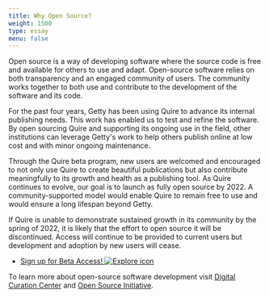 ```yaml
---
title: Why Open Source?
weight: 1500
type: essay
menu: false
---
```


Open source is a way of developing software where the source code is free and available for others to use and adapt. Open-source software relies on both transparency and an engaged community of users. The community works together to both use and contribute to the development of the software and its code.

For the past four years, Getty has been using Quire to advance its internal publishing needs. This work has enabled us to test and refine the software. By open sourcing Quire and supporting its ongoing use in the field, other institutions can leverage Getty's work to help others publish online at low cost and with minor ongoing maintenance.

Through the Quire beta program, new users are welcomed and encouraged to not only use Quire to create beautiful publications but also contribute meaningfully to its growth and health as a publishing tool. As Quire continues to evolve, our goal is to launch as fully open source by 2022. A community-supported model would enable Quire to remain free to use and would ensure a long lifespan beyond Getty.

If Quire is unable to demonstrate sustained growth in its community by the spring of 2022, it is likely that the effort to open source it will be discontinued. Access will continue to be provided to current users but development and adoption by new users will cease.  

<div class="feature-cards">

- [Sign up for Beta Access! ![Explore icon](/img/illustrations/undraw_responsive_6c8s.png)](https://docs.google.com/forms/d/e/1FAIpQLSckvPWWyyfZJko6JTqf3slcXCV8vcCgQjAzoW4MfHEt9hDuxQ/viewform)
</div>

To learn more about open-source software development visit [Digital Curation Center](https://www.dcc.ac.uk/faq/open-source-software-and-open-standards) and [Open Source Initiative](https://opensource.org/faq#osd).
